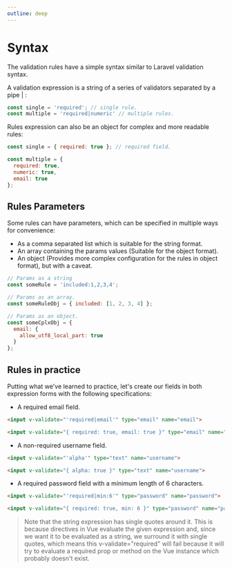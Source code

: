 ```yaml
---
outline: deep
---
```


# Syntax

The validation rules have a simple syntax similar to Laravel validation syntax.

A validation expression is a string of a series of validators separated by a pipe | :
```js
const single = 'required'; // single rule.
const multiple = 'required|numeric' // multiple rules.
```

Rules expression can also be an object for complex and more readable rules:

```js
const single = { required: true }; // required field.

const multiple = {
  required: true,
  numeric: true,
  email: true
};
```

## Rules Parameters

Some rules can have parameters, which can be specified in multiple ways for convenience:

* As a comma separated list which is suitable for the string format.
* An array containing the params values (Suitable for the object format).
* An object (Provides more complex configuration for the rules in object format), but with a caveat.

```js
// Params as a string
const someRule = 'included:1,2,3,4';

// Params as an array.
const someRuleObj = { included: [1, 2, 3, 4] };

// Params as an object.
const someCplxObj = {
  email: {
    allow_utf8_local_part: true
  }
};
```

## Rules in practice
Putting what we've learned to practice, let's create our fields in both expression forms with the following specifications:

* A required email field.
```html
<input v-validate="'required|email'" type="email" name="email">

<input v-validate="{ required: true, email: true }" type="email" name="email">
```

* A non-required username field.
```html
<input v-validate="'alpha'" type="text" name="username">

<input v-validate="{ alpha: true }" type="text" name="username">
```

* A required password field with a minimum length of 6 characters.
```html
<input v-validate="'required|min:6'" type="password" name="password">

<input v-validate="{ required: true, min: 6 }" type="password" name="password">
```

> Note that the string expression has single quotes around it. This is because directives in Vue evaluate the given expression and, since we want it to be evaluated as a string, we surround it with single quotes, which means this v-validate="required" will fail because it will try to evaluate a required prop or method on the Vue instance which probably doesn't exist.
